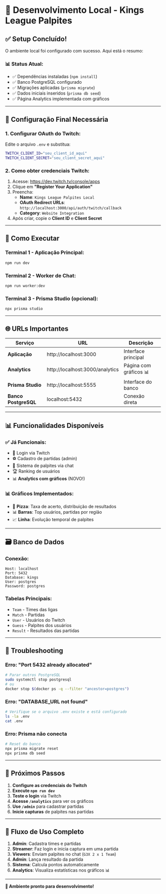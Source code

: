 # 🚀 Desenvolvimento Local - Kings League Palpites

## ✅ Setup Concluído!

O ambiente local foi configurado com sucesso. Aqui está o resumo:

### 📊 **Status Atual:**
- ✅ Dependências instaladas (`npm install`)
- ✅ Banco PostgreSQL configurado
- ✅ Migrações aplicadas (`prisma migrate`)
- ✅ Dados iniciais inseridos (`prisma db seed`)
- ✅ Página Analytics implementada com gráficos

---

## 🔧 **Configuração Final Necessária**

### **1. Configurar OAuth do Twitch:**

Edite o arquivo `.env` e substitua:

```bash
TWITCH_CLIENT_ID="seu_client_id_aqui"
TWITCH_CLIENT_SECRET="seu_client_secret_aqui"
```

### **2. Como obter credenciais Twitch:**

1. Acesse: https://dev.twitch.tv/console/apps
2. Clique em **"Register Your Application"**
3. Preencha:
   - **Name**: `Kings League Palpites Local`
   - **OAuth Redirect URLs**: `http://localhost:3000/api/auth/twitch/callback`
   - **Category**: `Website Integration`
4. Após criar, copie o **Client ID** e **Client Secret**

---

## 🚀 **Como Executar**

### **Terminal 1 - Aplicação Principal:**
```bash
npm run dev
```

### **Terminal 2 - Worker de Chat:**
```bash
npm run worker:dev
```

### **Terminal 3 - Prisma Studio (opcional):**
```bash
npx prisma studio
```

---

## 🌐 **URLs Importantes**

| Serviço | URL | Descrição |
|---------|-----|-----------|
| **Aplicação** | http://localhost:3000 | Interface principal |
| **Analytics** | http://localhost:3000/analytics | Página com gráficos 📊 |
| **Prisma Studio** | http://localhost:5555 | Interface do banco |
| **Banco PostgreSQL** | localhost:5432 | Conexão direta |

---

## 📊 **Funcionalidades Disponíveis**

### **✅ Já Funcionais:**
- 🔐 Login via Twitch
- ⚽ Cadastro de partidas (admin)
- 🎯 Sistema de palpites via chat
- 🏆 Ranking de usuários
- 📊 **Analytics com gráficos** (NOVO!)

### **📊 Gráficos Implementados:**
- 🥧 **Pizza**: Taxa de acerto, distribuição de resultados
- 📊 **Barras**: Top usuários, partidas por região  
- 📈 **Linha**: Evolução temporal de palpites

---

## 🗃️ **Banco de Dados**

### **Conexão:**
```
Host: localhost
Port: 5432
Database: kings
User: postgres  
Password: postgres
```

### **Tabelas Principais:**
- `Team` - Times das ligas
- `Match` - Partidas
- `User` - Usuários do Twitch
- `Guess` - Palpites dos usuários
- `Result` - Resultados das partidas

---

## 🐛 **Troubleshooting**

### **Erro: "Port 5432 already allocated"**
```bash
# Parar outros PostgreSQL
sudo systemctl stop postgresql
# ou
docker stop $(docker ps -q --filter "ancestor=postgres")
```

### **Erro: "DATABASE_URL not found"**
```bash
# Verifique se o arquivo .env existe e está configurado
ls -la .env
cat .env
```

### **Erro: Prisma não conecta**
```bash
# Reset do banco
npx prisma migrate reset
npx prisma db seed
```

---

## 📝 **Próximos Passos**

1. **Configure as credenciais do Twitch** 
2. **Execute `npm run dev`**
3. **Teste o login** via Twitch
4. **Acesse `/analytics`** para ver os gráficos
5. **Use `/admin`** para cadastrar partidas
6. **Inicie capturas** de palpites nas partidas

---

## 🎯 **Fluxo de Uso Completo**

1. **Admin**: Cadastra times e partidas
2. **Streamer**: Faz login e inicia captura em uma partida  
3. **Viewers**: Enviam palpites no chat (`G3X 2 x 1 Team`)
4. **Admin**: Lança resultado da partida
5. **Sistema**: Calcula pontos automaticamente
6. **Analytics**: Visualiza estatísticas nos gráficos 📊

---

**🎉 Ambiente pronto para desenvolvimento!**